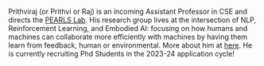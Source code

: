 Prithviraj (or Prithvi or Raj) is an incoming Assistant Professor in CSE and directs the [PEARLS Lab](http://pearls.ucsd.edu). His research group lives at the intersection of NLP, Reinforcement Learning, and Embodied AI: focusing on how humans and machines can collaborate more efficiently with machines by having them learn from feedback, human or environmental. More about him at [here](http://prithvirajva.com). He is currently recruiting Phd Students in the 2023-24 application cycle!